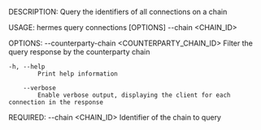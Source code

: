 DESCRIPTION:
Query the identifiers of all connections on a chain

USAGE:
    hermes query connections [OPTIONS] --chain <CHAIN_ID>

OPTIONS:
        --counterparty-chain <COUNTERPARTY_CHAIN_ID>
            Filter the query response by the counterparty chain

    -h, --help
            Print help information

        --verbose
            Enable verbose output, displaying the client for each connection in the response

REQUIRED:
        --chain <CHAIN_ID>    Identifier of the chain to query
